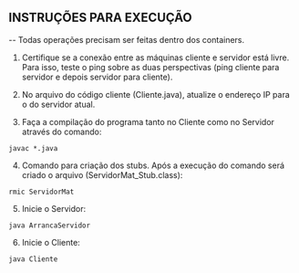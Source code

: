 ## INSTRUÇÕES PARA EXECUÇÃO

 -- Todas operações precisam ser feitas dentro dos containers.

1. Certifique se a conexão entre as máquinas cliente e servidor está livre. Para isso, teste o ping sobre as duas perspectivas (ping cliente para servidor e depois servidor para cliente).

2. No arquivo do código cliente (Cliente.java), atualize o endereço IP para o do servidor atual.

3. Faça a compilação do programa tanto no Cliente como no Servidor através do comando:

```javac *.java```

4. Comando para criação dos stubs. Após a execução do comando será criado o arquivo (ServidorMat_Stub.class):

```rmic ServidorMat```

5. Inicie o Servidor:

```java ArrancaServidor```

6. Inicie o Cliente:

```java Cliente```



